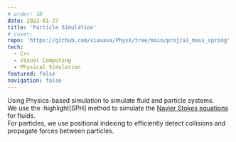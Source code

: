 ```yaml
---
# order: 10
date: 2022-01-27
title: 'Particle Simulation'
# cover: 
repo: 'https://github.com/siavava/PhysX/tree/main/proj/a1_mass_spring'
tech:
  - C++
  - Visual Computing
  - Physical Simulation
featured: false
navigation: false
---
```


Using Physics-based simulation to simulate fluid and particle systems.  
We use the :highlight[SPH] method to simulate the
[Navier Stokes equations](https://en.wikipedia.org/wiki/Navier%E2%80%93Stokes_equations) for fluids.  
For particles, we use positional indexing to efficiently detect collisions and propagate
forces between particles.
